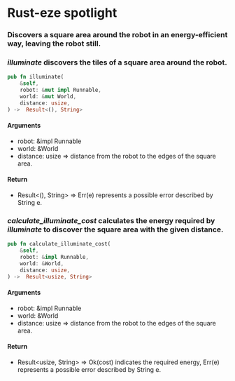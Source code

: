 # Rust-eze spotlight
### Discovers a square area around the robot in an energy-efficient way, leaving the robot still.

### *illuminate* discovers the tiles of a square area around the robot.
```rust
pub fn illuminate(
	&self,
	robot: &mut impl Runnable,
	world: &mut World,
	distance: usize,
) ->  Result<(), String>
```
#### Arguments
- robot: &impl Runnable
- world: &World
- distance: usize => distance from the robot to the edges of the square area.
#### Return
- Result<(), String> => Err(e) represents a possible error described by String e.

### *calculate_illuminate_cost* calculates the energy required by *illuminate* to discover the square area with the given distance.
```rust
pub fn calculate_illuminate_cost(
	&self,
	robot: &impl Runnable,
	world: &World,
	distance: usize,
) ->  Result<usize, String>
```
#### Arguments
- robot: &impl Runnable
 - world: &World
- distance: usize => distance from the robot to the edges of the square area.
#### Return
- Result<usize, String> => Ok(cost) indicates the required energy, Err(e) represents a possible error described by String e.